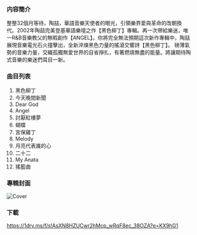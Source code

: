 ### 内容簡介

整整32個月等待，陶喆，華語音樂天使者的眼光，引領樂界愛與革命的改朝換代。2002年陶喆完美登基華語樂壇之作【黑色柳丁】專輯。再一次帶給樂迷，唯一R&B音樂教父的無暇創作【ANGEL】。你將完全無法預期這次新作專輯中，陶喆展現音樂電光石火撞擊出，全新淬煉黑色力量的搖滾交響詩【黑色柳丁】。
磅薄氣勢的音樂力量，交織孤獨無愛世界的自省掙扎，有著燃燒無盡的能量。將讓期待陶式音樂的樂迷們耳目一新。

### 曲目列表

1. 黑色柳丁
2. 今天晚間新聞
3. Dear God
4. Angel
5. 討厭紅樓夢
6. 蝴蝶
7. 宮保雞丁
8. Melody
9. 月亮代表誰的心
10. 二十二
11. My Anata
12. 搖籃曲

### 專輯封面

![Cover](https://github.com/KawausoJyou/KawausoJyou.github.io/assets/92703641/fc328054-2106-47cf-957d-6b93f7fe6173)

### 下載

https://1drv.ms/f/s!AsXN8HZUCwr2hMcp_wRqF8ec_38OZA?e=KX9hG1